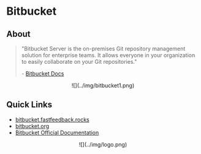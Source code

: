 # Bitbucket

## About
> "Bitbucket Server is the on-premises Git repository management solution for enterprise teams. It allows everyone in your organization to easily collaborate on your Git repositories."
>
> \- [Bitbucket Docs](https://confluence.atlassian.com/bitbucketserver/using-bitbucket-server-776639769.html)

<center>
  ![](../img/bitbucket1.png)
</center>

## Quick Links
 - [bitbucket.fastfeedback.rocks](http://http://bitbucket.fastfeedback.rocks)
 - [bitbucket.org](https://bitbucket.org)
 - [Bitbucket Official Documentation](https://confluence.atlassian.com/bitbucketserver/using-bitbucket-server-776639769.html)

<center id="footer">
  ![](../img/logo.png)
</center>
